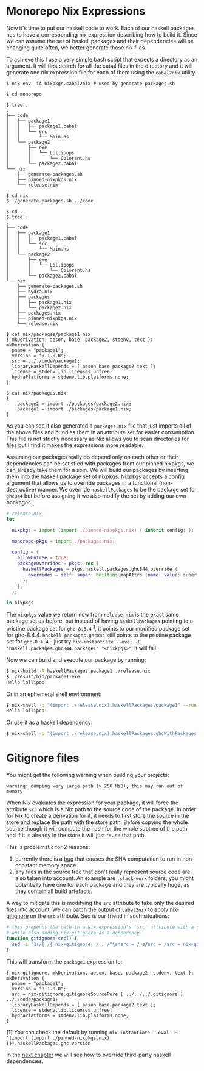 
# Monorepo Nix Expressions

Now it's time to put our haskell code to work.
Each of our haskell packages has to have a corresponding nix expression describing how to build it.
Since we can assume the set of haskell packages and their dependencies will be changing quite often, we better
generate those nix files.

To achieve this I use a very simple bash script that expects a directory as an argument.
It will first search for all the cabal files in the directory and it will generate one nix expression file for each of them using the `cabal2nix` utility.

```
$ nix-env -iA nixpkgs.cabal2nix # used by generate-packages.sh

$ cd monorepo

$ tree .
.
├── code
│   ├── package1
│   │   ├── package1.cabal
│   │   └── src
│   │       └── Main.hs
│   └── package2
│       ├── exe
│       │   └── Lollipops
│       │       └── Colorant.hs
│       └── package2.cabal
└── nix
    ├── generate-packages.sh
    ├── pinned-nixpkgs.nix
    └── release.nix

$ cd nix
$ ./generate-packages.sh ../code

$ cd ..
$ tree .
.
├── code
│   ├── package1
│   │   ├── package1.cabal
│   │   └── src
│   │       └── Main.hs
│   └── package2
│       ├── exe
│       │   └── Lollipops
│       │       └── Colorant.hs
│       └── package2.cabal
└── nix
    ├── generate-packages.sh
    ├── hydra.nix
    ├── packages
    │   ├── package1.nix
    │   └── package2.nix
    ├── packages.nix
    ├── pinned-nixpkgs.nix
    └── release.nix

$ cat nix/packages/package1.nix
{ mkDerivation, aeson, base, package2, stdenv, text }:
mkDerivation {
  pname = "package1";
  version = "0.1.0.0";
  src = .././code/package1;
  libraryHaskellDepends = [ aeson base package2 text ];
  license = stdenv.lib.licenses.unfree;
  hydraPlatforms = stdenv.lib.platforms.none;
}

$ cat nix/packages.nix
{
    package2 = import ./packages/package2.nix;
    package1 = import ./packages/package1.nix;
}
```

As you can see it also generated a `packages.nix` file that just imports all of the above files and bundles them in an attribute set for easier consumption.
This file is not strictly necessary as Nix allows you to scan directories for files but I find it makes the expressions more readable.

Assuming our packages really do depend only on each other or their dependencies can be satisfied with packages from our pinned nixpkgs, we can already take them for a spin.
We will build our packages by inserting them into the haskell package set of nixpkgs.
Nixpkgs accepts a config argument that allows us to override packages in a functional (non-destructive) manner.
We override `haskellPackages` to be the package set for `ghc844` but before assigning it we also modify the set by adding our own packages.

```nix
# release.nix
let

  nixpkgs = import (import ./pinned-nixpkgs.nix) { inherit config; };

  monorepo-pkgs = import ./packages.nix;

  config = {
    allowUnfree = true;
    packageOverrides = pkgs: rec {
      haskellPackages = pkgs.haskell.packages.ghc844.override {
        overrides = self: super: builtins.mapAttrs (name: value: super.callPackage value {}) monorepo-pkgs;
      };
    };
  };

in nixpkgs
```

The `nixpkgs` value we return now from `release.nix` is the exact same package set as before,
but instead of having `haskellPackages` pointing to a pristine package set for `ghc-8.6.4` <sup>[1](#footnote-1)</sup>, it points to our
modified package set for ghc-8.4.4. `haskell.packages.ghc844` still points to the pristine package set for `ghc-8.4.4` - just try `nix-instantiate --eval -E 'haskell.packages.ghc844.package1' "<nixkpgs>"`, it will fail.

Now we can build and execute our package by running:

```bash
$ nix-build -A haskellPackages.package1 ./release.nix
$ ./result/bin/package1-exe
Hello lollipop!
```

Or in an ephemeral shell environment:

```bash
$ nix-shell -p "(import ./release.nix).haskellPackages.package1" --run "package1-exe"
Hello lollipop!
```

Or use it as a haskell dependency:

```bash
$ nix-shell -p "(import ./release.nix).haskellPackages.ghcWithPackages (pkgs: [ pkgs.package1 ])"
```

# Gitignore files

You might get the following warning when building your projects:

```
warning: dumping very large path (> 256 MiB); this may run out of memory
```

When Nix evaluates the expression for your package, it will force the attribute `src` which is a Nix path
to the source code of the package. In order for Nix to create a derivation for it, it needs to first store
the source in the store and replace the path with the store path. Before copying the whole source though
it will compute the hash for the whole subtree of the path and if it is already in the store it will just reuse that path.

This is problematic for 2 reasons:
1. currently there is a [bug](https://github.com/NixOS/nix/issues/358) that causes the SHA computation to run in non-constant memory space
2. any files in the source tree that don't really represent source code are also taken into account.
   An example are `.stack-work` folders, you might potentially have one for each package and they are typically huge, as they contain all build artefacts.

A way to mitigate this is modifying the `src` attribute to take only the desired files into account.
We can patch the output of `cabal2nix` to apply [nix-gitignore](https://github.com/siers/nix-gitignore) on the `src` attribute.
Sed is our friend in such situations:

```bash
# this prepends the path in a Nix expression's `src` attribute with a call to `nix-gitignore.gitignoreSource []`
# while also adding nix-gitignore as a dependency
function gitignore-src() {
  sed -i '1s/{ /{ nix-gitignore, / ; /^\s*src = / s/src = /src = nix-gitignore.gitignoreSourcePure [ ..\/..\/..\/.gitignore ] /' "$1"
}
```

This will transform the `package1` expression to:

```
{ nix-gitignore, mkDerivation, aeson, base, package2, stdenv, text }:
mkDerivation {
  pname = "package1";
  version = "0.1.0.0";
  src = nix-gitignore.gitignoreSourcePure [ ../../../.gitignore ] .././code/package1;
  libraryHaskellDepends = [ aeson base package2 text ];
  license = stdenv.lib.licenses.unfree;
  hydraPlatforms = stdenv.lib.platforms.none;
}
```

<a id="footnote-1"><b>[1]</b></a> You can check the default by running `nix-instantiate --eval -E '(import (import ./pinned-nixpkgs.nix) {}).haskellPackages.ghc.version'`

In the [next chapter](../extra-deps) we will see how to override third-party haskell dependencies.
